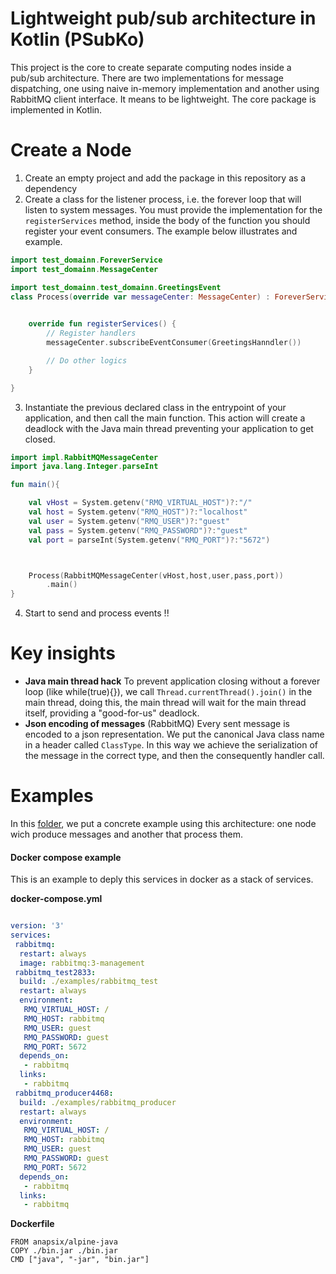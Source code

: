 Lightweight pub/sub architecture in Kotlin (PSubKo)
===

This project is the core to create separate computing nodes inside a pub/sub architecture. There are two implementations for message dispatching, one using naive in-memory implementation and another using RabbitMQ client interface. It means to be lightweight. The core package is implemented in Kotlin. 

Create a Node
===

1. Create an empty project and add the package in this repository as a dependency
2. Create a class for the listener process, i.e. the forever loop that will listen to system messages. You must provide the implementation for the ```registerServices``` method, inside the body of the function you should register your event consumers. The example below illustrates and example.

```kt
import test_domainn.ForeverService
import test_domainn.MessageCenter

import test_domainn.test_domainn.GreetingsEvent
class Process(override var messageCenter: MessageCenter) : ForeverService(){

    
    override fun registerServices() {
        // Register handlers
        messageCenter.subscribeEventConsumer(GreetingsHanndler())

        // Do other logics
    }

}

```

3. Instantiate the previous declared class in the entrypoint of your application, and then call the main function. This action will create a deadlock with the Java main thread preventing your application to get closed.

```kt
import impl.RabbitMQMessageCenter
import java.lang.Integer.parseInt

fun main(){

    val vHost = System.getenv("RMQ_VIRTUAL_HOST")?:"/"
    val host = System.getenv("RMQ_HOST")?:"localhost"
    val user = System.getenv("RMQ_USER")?:"guest"
    val pass = System.getenv("RMQ_PASSWORD")?:"guest"
    val port = parseInt(System.getenv("RMQ_PORT")?:"5672")



    Process(RabbitMQMessageCenter(vHost,host,user,pass,port))
        .main()
}

```

4. Start to send and process events !!

Key insights
===

- **Java main thread hack** To prevent application closing without a forever loop (like while(true){}), we call ```Thread.currentThread().join()``` in the main thread, doing this, the main thread will wait for the main thread itself, providing a "good-for-us" deadlock. 
- **Json encoding of messages** (RabbitMQ) Every sent message is encoded to a json representation. We put the canonical Java class name in a header called ```ClassType```. In this way we achieve the serialization of the message in the correct type, and then the consequently handler call.

Examples
===
In this [folder](examples), we put a concrete example using this architecture: one node wich produce messages and another that process them. 


#### Docker compose example

This is an example to deply this services in docker as a stack of services.


**docker-compose.yml**

```yml

version: '3'
services:
 rabbitmq:
  restart: always
  image: rabbitmq:3-management
 rabbitmq_test2833:
  build: ./examples/rabbitmq_test
  restart: always
  environment:
   RMQ_VIRTUAL_HOST: /
   RMQ_HOST: rabbitmq
   RMQ_USER: guest
   RMQ_PASSWORD: guest
   RMQ_PORT: 5672
  depends_on:
   - rabbitmq
  links:
   - rabbitmq
 rabbitmq_producer4468:
  build: ./examples/rabbitmq_producer
  restart: always
  environment:
   RMQ_VIRTUAL_HOST: /
   RMQ_HOST: rabbitmq
   RMQ_USER: guest
   RMQ_PASSWORD: guest
   RMQ_PORT: 5672
  depends_on:
   - rabbitmq
  links:
   - rabbitmq

```

**Dockerfile**

```
FROM anapsix/alpine-java
COPY ./bin.jar ./bin.jar
CMD ["java", "-jar", "bin.jar"]
```
